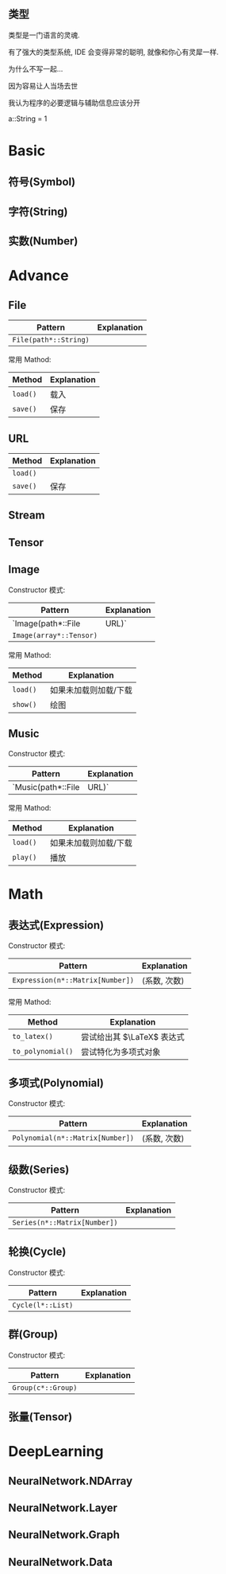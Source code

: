 ## 类型

类型是一门语言的灵魂.

有了强大的类型系统, IDE 会变得非常的聪明, 就像和你心有灵犀一样.

为什么不写一起...

因为容易让人当场去世

我认为程序的必要逻辑与辅助信息应该分开

a::String = 1


# Basic

## 符号(Symbol)

## 字符(String)

## 实数(Number)

# Advance

## File

| Pattern               | Explanation |
| --------------------- | ----------- |
| `File(path*::String)` |             |

 常用 Mathod:

| Method   | Explanation |
| -------- | ----------- |
| `load()` | 载入        |
| `save()` | 保存        |

## URL

| Method   | Explanation |
| -------- | ----------- |
| `load()` |             |
| `save()` | 保存        |

## Stream

## Tensor

## Image

Constructor 模式:

| Pattern                  | Explanation   |
| ------------------------ | ------------- |
| `Image(path*::File|URL)` | path 表示路径 |
| `Image(array*::Tensor)`  |               |

 常用 Mathod:

| Method   | Explanation           |
| -------- | --------------------- |
| `load()` | 如果未加载则加载/下载 |
| `show()` | 绘图                  |

## Music

Constructor 模式:

| Pattern                  | Explanation   |
| ------------------------ | ------------- |
| `Music(path*::File|URL)` | path 表示路径 |

 常用 Mathod:

| Method   | Explanation           |
| -------- | --------------------- |
| `load()` | 如果未加载则加载/下载 |
| `play()` | 播放                  |


# Math

## 表达式(Expression)

Constructor 模式:

| Pattern                          | Explanation  |
| -------------------------------- | ------------ |
| `Expression(n*::Matrix[Number])` | (系数, 次数) |

 常用 Mathod:

| Method            | Explanation               |
| ----------------- | ------------------------- |
| `to_latex()`      | 尝试给出其 $\LaTeX$ 表达式 |
| `to_polynomial()` | 尝试特化为多项式对象      |


## 多项式(Polynomial)

Constructor 模式:

| Pattern                          | Explanation  |
| -------------------------------- | ------------ |
| `Polynomial(n*::Matrix[Number])` | (系数, 次数) |

## 级数(Series)

Constructor 模式:

| Pattern                      | Explanation |
| ---------------------------- | ----------- |
| `Series(n*::Matrix[Number])` |             |

## 轮换(Cycle)

Constructor 模式:

| Pattern           | Explanation |
| ----------------- | ----------- |
| `Cycle(l*::List)` |             |

## 群(Group)

Constructor 模式:

| Pattern            | Explanation |
| ------------------ | ----------- |
| `Group(c*::Group)` |             |

## 张量(Tensor)

# DeepLearning

## NeuralNetwork.NDArray

## NeuralNetwork.Layer

## NeuralNetwork.Graph

## NeuralNetwork.Data



